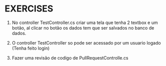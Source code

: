 # EXERCISES 
1. No controller TestController.cs criar uma tela que tenha 2 textbox e um botão, al clicar no botão os dados tem que ser salvados no banco de dados.

2. O controller TestController so pode ser acessado por um usuario logado (Tenha feito login)

3. Fazer uma revisão de codigo de PullRequestControlle.cs

